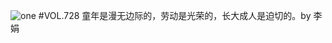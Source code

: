 ![one](http://image.wufazhuce.com/Fn74y1m8wAD9d4inOQiQa5XD46YN)
#VOL.728
童年是漫无边际的，劳动是光荣的，长大成人是迫切的。by 李娟
